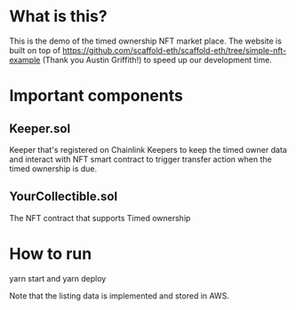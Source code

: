 # What is this?
This is the demo of the timed ownership NFT market place. The website is built on top of https://github.com/scaffold-eth/scaffold-eth/tree/simple-nft-example (Thank you Austin Griffith!) to speed up our development time. 

# Important components

## Keeper.sol
Keeper that's registered on Chainlink Keepers to keep the timed owner data and interact with NFT smart contract to trigger transfer action when the timed ownership is due.

## YourCollectible.sol
The NFT contract that supports Timed ownership


# How to run
yarn start and yarn deploy

Note that the listing data is implemented and stored in AWS.
